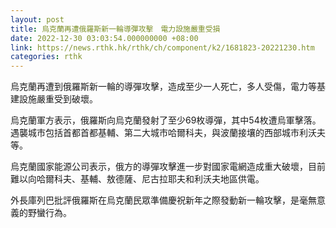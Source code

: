 ```yaml
---
layout: post
title: 烏克蘭再遭俄羅斯新一輪導彈攻擊　電力設施嚴重受損
date: 2022-12-30 03:03:54.000000000 +08:00
link: https://news.rthk.hk/rthk/ch/component/k2/1681823-20221230.htm
categories: rthk
---
```


烏克蘭再遭到俄羅斯新一輪的導彈攻擊，造成至少一人死亡，多人受傷，電力等基建設施嚴重受到破壞。

烏克蘭軍方表示，俄羅斯向烏克蘭發射了至少69枚導彈，其中54枚遭烏軍擊落。遇襲城市包括首都首都基輔、第二大城市哈爾科夫，與波蘭接壤的西部城市利沃夫等。

烏克蘭國家能源公司表示，俄方的導彈攻擊進一步對國家電網造成重大破壞，目前難以向哈爾科夫、基輔、敖德薩、尼古拉耶夫和利沃夫地區供電。

外長庫列巴批評俄羅斯在烏克蘭民眾準備慶祝新年之際發動新一輪攻擊，是毫無意義的野蠻行為。
